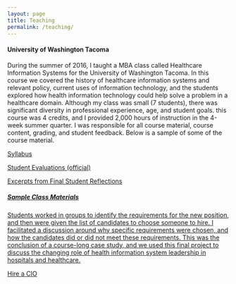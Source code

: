 ```yaml
---
layout: page
title: Teaching
permalink: /teaching/
---
```

#### University of Washington Tacoma 
During the summer of 2016, I taught a MBA class called Healthcare Information Systems for the University of Washington Tacoma. In this course we covered the history of healthcare information systems and relevant policy, current uses of information technology, and the students explored how health information technology could help solve a problem in a healthcare domain. Although my class was small (7 students), there was significant diversity in professional experience, age, and student goals. this course was 4 credits, and I provided 2,000 hours of instruction in the 4-week summer quarter. I was responsible for all course material, course content, grading, and student feedback. Below is a sample of some of the course material. 

<a href="/images/Tacoma Syllabus.pdf" target="_blank">Syllabus

<a href="/images/Course Evaluation.pdf" target="_blank">Student Evaluations (official)

<a href="/images/class comments.pdf" target="_blank">Excerpts from Final Student Reflections

##### Sample Class Materials
Students worked in groups to identify the requirements for the new position, and then were given the list of candidates to choose someone to hire. I facilitated a discussion around why specific requirements were chosen, and how the candidates did or did not meet these requirements. This was the conclusion of a course-long case study, and we used this final project to discuss the changing role of health information system leadership in hospitals and healthcare. 


<a href="/images/Pick a CIO.pdf" target="_blank">Hire a CIO


